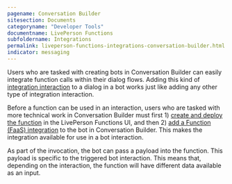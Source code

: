```yaml
---
pagename: Conversation Builder
sitesection: Documents
categoryname: "Developer Tools"
documentname: LivePerson Functions
subfoldername: Integrations
permalink: liveperson-functions-integrations-conversation-builder.html
indicator: messaging
---
```


Users who are tasked with creating bots in Conversation Builder can easily integrate function calls within their dialog flows. Adding this kind of [integration interaction](conversation-builder-interactions-integrations.html) to a dialog in a bot works just like adding any other type of integration interaction.

Before a function can be used in an interaction, users who are tasked with more technical work in Conversation Builder must first 1) [create and deploy the function](liveperson-functions-getting-started-deep-dive-ui.html) in the LivePerson Functions UI, and then 2) [add a Function (FaaS) integration](conversation-builder-integrations-liveperson-functions-integrations.html) to the bot in Conversation Builder. This makes the integration available for use in a bot interaction.

As part of the invocation, the bot can pass a payload into the function. This payload is specific to the triggered bot interaction. This means that, depending on the interaction, the function will have different data available as an input.